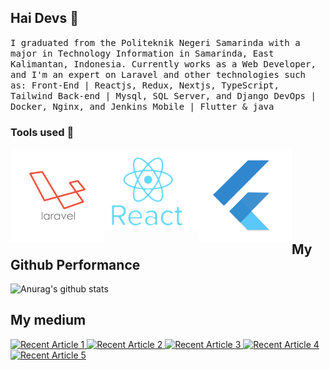 ## Hai Devs :wave: 

<!--<p align="center">
  <img src="https://raw.githubusercontent.com/coderjojo/coderjojo/master/img/github.gif" width=100>
  <br><br> -->
  <samp>
    I graduated from the Politeknik Negeri Samarinda with a major in Technology Information in Samarinda, East Kalimantan, Indonesia. 
Currently works as a Web Developer, and I'm an expert on Laravel and other technologies such as:
Front-End | Reactjs, Redux, Nextjs, TypeScript, Tailwind 
Back-end | Mysql, SQL Server, and Django
DevOps | Docker, Nginx, and Jenkins
Mobile | Flutter & java
  </samp>
</p>

### Tools used  :rocket:
<img align="left" width="150px" src="https://raw.githubusercontent.com/haidi20/haidi20/master/images/laravel-logo.png" > 
<img align="left" width="150px" src="https://raw.githubusercontent.com/haidi20/haidi20/master/images/reactjs.png" > 
<img align="left" width="150px" src="https://raw.githubusercontent.com/haidi20/haidi20/master/images/flutter.png"> <br /> <br /> <br /> <br /> <br /> <br /> <br />


## My Github Performance
![Anurag's github stats](https://github-readme-stats.vercel.app/api?username=haidi20&theme=default&show_icons=true)

## My medium
<a target="_blank" href="https://github-readme-medium-recent-article.vercel.app/medium/@haidinurhadinata_22/0"><img src="https://github-readme-medium-recent-article.vercel.app/medium/@haidinurhadinata_22/0" alt="Recent Article 1"> 
  <a target="_blank" href="https://github-readme-medium-recent-article.vercel.app/medium/@haidinurhadinata_22/1"><img src="https://github-readme-medium-recent-article.vercel.app/medium/@haidinurhadinata_22/1" alt="Recent Article 2"> 
    <a target="_blank" href="https://github-readme-medium-recent-article.vercel.app/medium/@haidinurhadinata_22/2"><img src="https://github-readme-medium-recent-article.vercel.app/medium/@haidinurhadinata_22/2" alt="Recent Article 3"> 
<a target="_blank" href="https://github-readme-medium-recent-article.vercel.app/medium/@haidinurhadinata_22/0"><img src="https://github-readme-medium-recent-article.vercel.app/medium/@haidinurhadinata_22/3" alt="Recent Article 4"> 
 <a target="_blank" href="https://github-readme-medium-recent-article.vercel.app/medium/@haidinurhadinata_22/0"><img src="https://github-readme-medium-recent-article.vercel.app/medium/@haidinurhadinata_22/4" alt="Recent Article 5">


